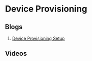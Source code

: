 # Device Provisioning

## Blogs
1. [Device Provisioning Setup](https://buildstorm.com/blog/thingsboard-iot-device-provisioning-setup/)

## Videos

